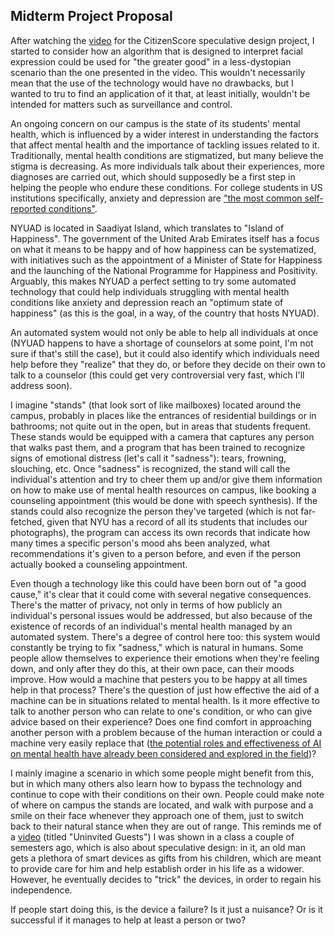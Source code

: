 ## Midterm Project Proposal

After watching the [video](https://vimeo.com/203218419) for the CitizenScore speculative design project, I started to consider how an algorithm that is designed to interpret facial expression could be used for "the greater good" in a less-dystopian scenario than the one presented in the video. This wouldn't necessarily mean that the use of the technology would have no drawbacks, but I wanted to tru to find an application of it that, at least initially, wouldn't be intended for matters such as surveillance and control.  
  
An ongoing concern on our campus is the state of its students' mental health, which is influenced by a wider interest in understanding the factors that affect mental health and the importance of tackling issues related to it. Traditionally, mental health conditions are stigmatized, but many believe the stigma is decreasing. As more individuals talk about their experiences, more diagnoses are carried out, which should supposedly be a first step in helping the people who endure these conditions. For college students in US institutions specifically, anxiety and depression are ["the most common self-reported conditions"](https://www.reuters.com/article/us-health-mental-college/mental-health-diagnoses-rising-among-u-s-college-students-idUSKCN1N65U8).  
 
NYUAD is located in Saadiyat Island, which translates to "Island of Happiness". The government of the United Arab Emirates itself has a focus on what it means to be happy and of how happiness can be systematized, with initiatives such as the appointment of a Minister of State for Happiness and the launching of the National Programme for Happiness and Positivity. Arguably, this makes NYUAD a perfect setting to try some automated technology that could help individuals struggling with mental health conditions like anxiety and depression reach an "optimum state of happiness" (as this is the goal, in a way, of the country that hosts NYUAD).  
  
An automated system would not only be able to help all individuals at once (NYUAD happens to have a shortage of counselors at some point, I'm not sure if that's still the case), but it could also identify which individuals need help before they "realize" that they do, or before they decide on their own to talk to a counselor (this could get very controversial very fast, which I'll address soon).  
  
I imagine "stands" (that look sort of like mailboxes) located around the campus, probably in places like the entrances of residential buildings or in bathrooms; not quite out in the open, but in areas that students frequent. These stands would be equipped with a camera that captures any person that walks past them, and a program that has been trained to recognize signs of emotional distress (let's call it "sadness"): tears, frowning, slouching, etc. Once "sadness" is recognized, the stand will call the individual's attention and try to cheer them up and/or give them information on how to make use of mental health resources on campus, like booking a counseling appointment (this would be done with speech synthesis). If the stands could also recognize the person they've targeted (which is not far-fetched, given that NYU has a record of all its students that includes our photographs), the program can access its own records that indicate how many times a specific person's mood ahs been analyzed, what recommendations it's given to a person before, and even if the person actually booked a counseling appointment.  
  
Even though a technology like this could have been born out of "a good cause," it's clear that it could come with several negative consequences. There's the matter of privacy, not only in terms of how publicly an individual's personal issues would be addressed, but also because of the existence of records of an individual's mental health managed by an automated system. There's a degree of control here too: this system would constantly be trying to fix "sadness," which is natural in humans. Some people allow themselves to experience their emotions when they're feeling down, and only after they do this, at their own pace, can their moods improve. How would a machine that pesters you to be happy at all times help in that process? There's the question of just how effective the aid of a machine can be in situations related to mental health. Is it more effective to talk to another person who can relate to one's condition, or who can give advice based on their experience? Does one find comfort in approaching another person with a problem because of the human interaction or could a machine very easily replace that ([the potential roles and effectiveness of AI on mental health have already been considered and explored in the field](https://www.theguardian.com/lifeandstyle/shortcuts/2019/jan/02/woebots-ai-counselling-future-therapy-mental-health))?  
  
I mainly imagine a scenario in which some people might benefit from this, but in which many others also learn how to bypass the technology and continue to cope with their conditions on their own. People could make note of where on campus the stands are located, and walk with purpose and a smile on their face whenever they approach one of them, just to switch back to their natural stance when they are out of range. This reminds me of a [video](https://vimeo.com/128873380) (titled "Uninvited Guests") I was shown in a class a couple of semesters ago, which is also about speculative design: in it, an old man gets a plethora of smart devices as gifts from his children, which are meant to provide care for him and help establish order in his life as a widower. However, he eventually decides to "trick" the devices, in order to regain his independence.  
  
If people start doing this, is the device a failure? Is it just a nuisance? Or is it successful if it manages to help at least a person or two?
